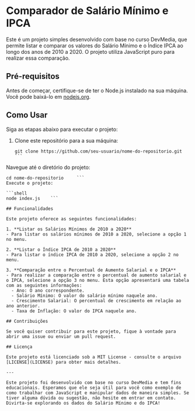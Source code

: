 # Comparador de Salário Mínimo e IPCA

Este é um projeto simples desenvolvido com base no curso DevMedia, que permite listar e comparar os valores do Salário Mínimo e o Índice IPCA ao longo dos anos de 2010 a 2020. O projeto utiliza JavaScript puro para realizar essa comparação.   

## Pré-requisitos

Antes de começar, certifique-se de ter o Node.js instalado na sua máquina. Você pode baixá-lo em [nodejs.org](https://nodejs.org/).   

## Como Usar

Siga as etapas abaixo para executar o projeto:   

1. Clone este repositório para a sua máquina:    

   ```shell
   git clone https://github.com/seu-usuario/nome-do-repositorio.git     ```   
Navegue até o diretório do projeto:

   ```shell
cd nome-do-repositorio     ```   
Execute o projeto:

   ```shell
node index.js    ```   

## Funcionalidades

Este projeto oferece as seguintes funcionalidades:

1. **Listar os Salários Mínimos de 2010 a 2020**
   - Para listar os salários mínimos de 2010 a 2020, selecione a opção 1 no menu.

2. **Listar o Índice IPCA de 2010 a 2020**
   - Para listar o índice IPCA de 2010 a 2020, selecione a opção 2 no menu.

3. **Comparação entre o Percentual de Aumento Salarial e o IPCA**
   - Para realizar a comparação entre o percentual de aumento salarial e o IPCA, selecione a opção 3 no menu. Esta opção apresentará uma tabela com as seguintes informações:
     - Ano: O ano correspondente.
     - Salário Mínimo: O valor do salário mínimo naquele ano.
     - Crescimento Salarial: O percentual de crescimento em relação ao ano anterior.
     - Taxa de Inflação: O valor do IPCA naquele ano.

## Contribuições

Se você quiser contribuir para este projeto, fique à vontade para abrir uma issue ou enviar um pull request.

## Licença

Este projeto está licenciado sob a MIT License - consulte o arquivo [LICENSE](LICENSE) para obter mais detalhes.

---

Este projeto foi desenvolvido com base no curso DevMedia e tem fins educacionais. Esperamos que ele seja útil para você como exemplo de como trabalhar com JavaScript e manipular dados de maneira simples. Se tiver alguma dúvida ou sugestão, não hesite em entrar em contato.   
Divirta-se explorando os dados do Salário Mínimo e do IPCA!
